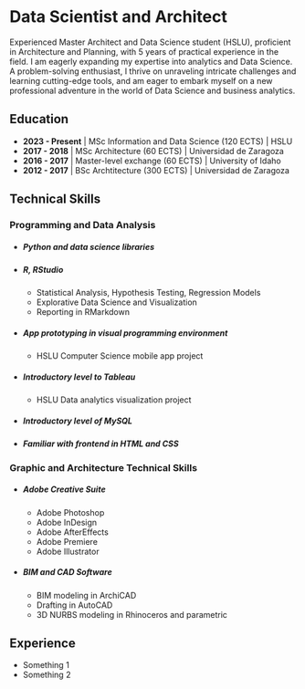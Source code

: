 # Data Scientist and Architect
Experienced Master Architect and Data Science student (HSLU), proficient in Architecture and
Planning, with 5 years of practical experience in the field. I am eagerly expanding my expertise into
analytics and Data Science. A problem-solving enthusiast, I thrive on unraveling intricate challenges
and learning cutting-edge tools, and am eager to embark myself on a new professional adventure in
the world of Data Science and business analytics.

## Education
- **2023 - Present** | MSc Information and Data Science (120 ECTS) | HSLU							       		
- **2017 - 2018** | MSc Architecture (60 ECTS)	| Universidad de Zaragoza
- **2016 - 2017** | Master-level exchange (60 ECTS) | University of Idaho 			        		
- **2012 - 2017** | BSc Archtitecture (300 ECTS) | Universidad de Zaragoza

## Technical Skills
### Programming and Data Analysis
- ##### Python and data science libraries
  
- ##### R, RStudio
  
    - Statistical Analysis, Hypothesis Testing, Regression Models
    - Explorative Data Science and Visualization
    - Reporting in RMarkdown
      
- ##### App prototyping in visual programming environment
    - HSLU Computer Science mobile app project
      
- ##### Introductory level to Tableau
    - HSLU Data analytics visualization project

- ##### Introductory level of MySQL
- ##### Familiar with frontend in HTML and CSS

### Graphic and Architecture Technical Skills
- ##### Adobe Creative Suite
    - Adobe Photoshop
    - Adobe InDesign
    - Adobe AfterEffects
    - Adobe Premiere
    - Adobe Illustrator
- ##### BIM and CAD Software
    - BIM modeling in ArchiCAD
    - Drafting in AutoCAD
    - 3D NURBS modeling in Rhinoceros and parametric

## Experience
- Something 1
- Something 2
